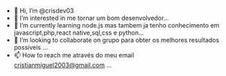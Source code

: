 - 👋 Hi, I’m @crisdev03
- 👀 I’m interested in me tornar um bom desenvolvedor...
- 🌱 I’m currently learning node.js mas tambem ja tenho conhecimento em javascript,php,react native,sql,css e python...
- 💞️ I’m looking to collaborate on grupo para obter os melhores resultados possíveis ...
- 📫 How to reach me através do meu email cristianmiguel2003@gmail.com ...

<!---
crisdev03/crisdev03 is a ✨ special ✨ repository because its `README.md` (this file) appears on your GitHub profile.
You can click the Preview link to take a look at your changes.
--->
